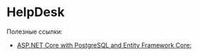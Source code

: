 # HelpDesk
Полезные ссылки:
- [ASP.NET Core with PostgreSQL and Entity Framework Core:](https://damienbod.com/2016/01/11/asp-net-5-with-postgresql-and-entity-framework-7/)
